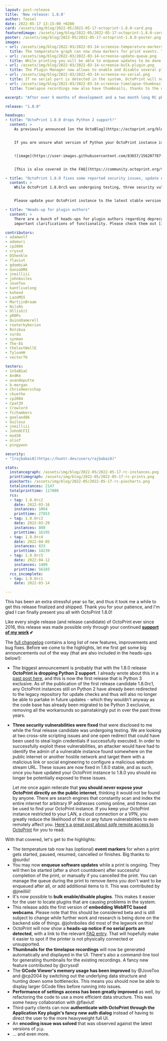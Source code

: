 ```yaml
---
layout: post-release
title: 'New release: 1.8.0'
author: foosel
date: 2022-05-17 13:15:00 +0200
card: /assets/img/blog/2022-05/2022-05-17-octoprint-1.8.0-card.png
featuredimage: /assets/img/blog/2022-05/2022-05-17-octoprint-1.8.0-card.png
poster: /assets/img/blog/2022-05/2022-05-17-octoprint-1.8.0-poster.png
images:
- url: /assets/img/blog/2022-03/2022-03-14-screenie-temperature-markers.png
  title: The temperature graph can now show markers for print events. This was contributed by @surdu.
- url: /assets/img/blog/2022-03/2022-03-14-screenie-update-queue.png
  title: While printing you will be able to enqueue updates to be done after the print job finishes. Thanks to @jneilliii!
- url: /assets/img/blog/2022-03/2022-03-14-screenie-bulk-plugin.png
  title: The Plugin Manager now allows to enable and disable several plugins in bulk.
- url: /assets/img/blog/2022-03/2022-03-14-screenie-no-serial.png
  title: If no serial port is detected in the system, OctoPrint will now state that and link to the FAQ entry on the matter.
- url: /assets/img/blog/2022-03/2022-03-14-screenie-timelapse-thumbnails.png
  title: Timelapse recordings now also have thumbnails, thanks to the work of @crysxd!

excerpt: "After over 5 months of development and a two month long RC phase, I'm proud to present you OctoPrint 1.8.0!"

release: "1.8.0"

headsups:
- title: "OctoPrint 1.8.0 drops Python 2 support!"
  content: >
    As previously announced [on the OctoBlog](https://octoprint.org/blog/2022/01/31/octoprint-1.8.0-will-require-python-3/) and in [OctoPrint On Air #43](https://www.youtube.com/watch?v=a3lnYw8_87U&t=507s), OctoPrint 1.8.0 drops Python 2 support. In order to be able to install/update to it, you *need* to be running OctoPrint under Python 3 already, e.g. as shipped on OctoPi 0.18.0. Installing on Python 2 will fail. The Software Updater will also be redirected to a new [OctoPrint Legacy repository](https://github.com/OctoPrint/OctoPrint-Legacy) for checking for OctoPrint updates if it detects that you are still running Python 2. As outlined in the blog post and the vlog, there are no more updates for OctoPrint 1.7/Python 2 planned. Update now or you will be left behind, including for most security fixes!


    If you are unsure what version of Python your OctoPrint instance is running under, open the web interface and look into the lower left corner where it will tell you:


    ![image](https://user-images.githubusercontent.com/83657/156207787-5e101031-6c3c-446c-85fe-5834d6d290bb.png)


    [This is also covered in the FAQ](https://community.octoprint.org/t/41764).

- title: "OctoPrint 1.8.0 fixes some reported security issues, update ASAP!"
  content: > 
    While OctoPrint 1.8.0rc5 was undergoing testing, three security vulnerabilities were disclosed to me. These issues are fixed in the stable release of 1.8.0. Since these vulnerabilities are of low concern for instances that are not publicly exposed on the internet or other hostile networks, as strongly recommended, the fixes will *not* be backported to OctoPrint 1.7.x and thus instances still under Python 2.


    Please update your OctoPrint instance to the latest stable version of OctoPrint 1.8.0 as soon as possible.

- title: "Heads-up for plugin authors"
  content: >
    There are a bunch of heads-ups for plugin authors regarding deprecated functionality and
    important clarifications of functionality. Please check them out [in the release notes](https://github.com/OctoPrint/OctoPrint/releases/tag/1.8.0).

contributors:
- adamwolf
- ademuri
- cp2004
- crysxd
- DShenkle
- flaviut
- gdombiak
- GonzoDMX
- jneilliii
- johnboiles
- JoveToo
- kantlivelong
- kohend
- LazeMSS
- MartijnBraam
- NilsRo
- OllisGit
- pR0Ps
- QuinnDamerell
- rooterkyberian
- Rotzbua
- surdu
- synman
- The-EG
- thelastWallE
- TylonHH
- vector76

testers:
- 1n5aN1aC
- AndKe
- avandeputte
- b-morgan
- ChrisHeerschap
- ckuethe
- cp2004
- Cpat39
- Crowlord
- fcchambers
- goeland86
- Guilouz
- jneilliii
- JohnOCFII
- mod38
- oliof
- pingywon

security:
- "[rajbabai8](https://huntr.dev/users/rajbabai8)"

stats:
  instancegraph: /assets/img/blog/2022-05/2022-05-17-rc-instances.png
  printtimegraph: /assets/img/blog/2022-05/2022-05-17-rc-prints.png
  piecharts: /assets/img/blog/2022-05/2022-05-17-rc-piecharts.png
  totalinstances: 2147
  totalprinttime: 117080
  rcs:
  - tag: 1.8.0rc2
    date: 2022-03-16
    instances: 1064
    printtime: 27853
  - tag: 1.8.0rc3
    date: 2022-03-29
    instances: 808
    printtime: 16195
  - tag: 1.8.0rc4
    date: 2022-04-05
    instances: 833
    printtime: 14239
  - tag: 1.8.0rc5
    date: 2022-04-12
    instances: 1489
    printtime: 56103
  rcs_incomplete:
  - tag: 1.8.0rc1
    date: 2022-03-14

---
```


This has been an extra stressful year so far, and thus it took me a while to get this release
finalized and shipped. Thank you for your patience, and I'm glad I can finally present you all
with OctoPrint 1.8.0! 

Like every single release (and release candidate) of OctoPrint ever since 2016, this
release was made possible only through your continued **[support of my work](/support-octoprint/)** 💕

The [full changelog](https://github.com/OctoPrint/OctoPrint/releases/tag/1.8.0) contains
a long list of new features, improvements and bug fixes. Before we come to the highlights,
let me first get some big announcements out of the way (that are also included in the
heads-ups below!):

* The biggest announcement is probably that with the 1.8.0 release **OctoPrint is dropping Python 2 support**.
  I already wrote about this in a [past post here](/blog/2022/01/31/octoprint-1.8.0-will-require-python-3/), and this is now the first release that 
  is Python 3 exclusive. As of the publication of the first release candidate 1.8.0rc1, any OctoPrint instances
  still on Python 2 have already been redirected to the legacy repository for update checks and thus will also
  no longer be able to partake in future updates - which they wouldn't anyway as the code base
  has already been migrated to be Python 3 exclusive, removing all the workarounds so painstakingly
  put in over the past three years.
* **Three security vulnerabilities were fixed** that were disclosed to me while the final release candidate was undergoing testing.
  We are looking at two cross-site scripting issues and one open redirect that could have been used to steal login credentials if successfully executed. In order
  to successfully exploit these vulnerabilities, an attacker would have had to identify the admin of a vulnerable instance found somewhere on the public internet or another hostile network
  and target them with a malicious link or social engineering to
  configure a malicious webcam stream URL. These issues are now fixed in 1.8.0 stable, and as such, once you have updated your OctoPrint instance to 1.8.0
  you should no longer be potentially exposed to these issues.

  Let me once again reiterate that **you should *never* expose your OctoPrint directly on the public internet**, thinking it would not be found
  by anyone. There are search engines that constantly scan and index the entire internet for arbitrary IP addresses coming online, and those can be used
  to find your OctoPrint instance. If you keep your OctoPrint instance restricted to your LAN, a cloud connection or a VPN, you greatly reduce the likelihood
  of this or any future vulnerabilities to even remotely affect you. [Here's a great post about *safe* remote access to OctoPrint](https://octoprint.org/blog/2018/09/03/safe-remote-access/)
  for you to read.

With that covered, let's get to the highlights:

* The temperature tab now has (optional) **event markers** for when a print gets started, paused, resumed, cancelled or finishes. Big thanks to @surdu!
* You may now **enqueue software updates** while a print is ongoing. They will then be started (after a short countdown) after successful completion of the print, or manually if you cancelled the print. You can manage the queue during the print to remove items you don't want to be enqueued after all, or add additional items to it. This was contributed by @jneilliii!
* It's now possible to **bulk enable/disable plugins**. This makes it easier for the user to locate plugins that are causing problems in the system.
* This release adds the first version of **embedding WebRTC based webcams**. Please note that this should be considered beta and is still subject to change while further work and research is being done on the backend side of things. @johnboiles did most of the legwork on this!
* OctoPrint will now show a **heads-up notice if no serial ports are detected**, with a link to the relevant [FAQ entry](https://community.octoprint.org/t/octoprint-cant-connect-to-my-printer/223). That will hopefully make it easier to spot if the printer is not physically connected or unsupported.
* **Thumbnails for the timelapse recordings** will now be generated automatically and displayed in the UI. There's also a command-line tool for generating thumbnails for the existing recordings. A fancy new feature contributed by @crysxd!
* The **GCode Viewer's memory usage has been improved** by @JoveToo and @cp2004 by switching out the underlying data structure and hunting down some bottlenecks. This means you should now be able to display larger GCode files before running into issues.
* **Performance of settings access has been greatly improved** as well, by refactoring the code to use a more efficient data structure. This was some heavy collaboration with @flaviut!
* Third-party clients can now **authenticate with OctoPrint through the Application Key plugin's fancy new auth dialog** instead of having to direct the user to the more heavyweight full UI.
* An **encoding issue was solved** that was observed against the latest versions of `pip`.
* ... and even more.

